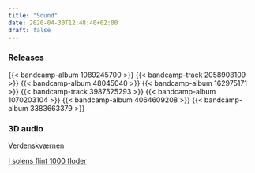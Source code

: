 ```yaml
--- 
title: "Sound"
date: 2020-04-30T12:48:40+02:00
draft: false
---
```

### Releases
{{< bandcamp-album 1089245700 >}}
{{< bandcamp-track 2058908109 >}}
{{< bandcamp-album 48045040 >}}
{{< bandcamp-album 162975171 >}}
{{< bandcamp-track 3987525293 >}}
{{< bandcamp-album 1070203104 >}}
{{< bandcamp-album 4064609208 >}}
{{< bandcamp-album 3383663379 >}}

### 3D audio

[Verdenskværnen](/work/verdenskvaernen)

[I solens flint 1000 floder](/work/i-solens-flint)
